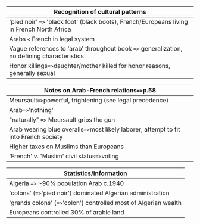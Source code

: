 |Recognition of cultural patterns|
|-----|
|'pied noir' `=>` 'black foot' (black boots), French/Europeans living in French North Africa|
|Arabs `<` French in legal system|
|Vague references to 'arab' throughout book `=>` generalization, no defining characteristics|
|Honor killings`=>`daughter/mother killed for honor reasons, generally sexual|

|Notes on Arab-French relations`=>`p.58|
|-----|
|Meursault`=>`powerful, frightening (see legal precedence)|
|Arab`=>`'nothing'|
|"naturally" `=>` Meursault grips the gun|
|Arab wearing blue overalls`=>`most likely laborer, attempt to fit into French society|
|Higher taxes on Muslims than Europeans|
|'French' v. 'Muslim' civil status`=>`voting|

|Statistics/Information|
|-----|
|Algeria `=>` ~90% population Arab c.1940|
|'colons' (`=>`'pied noir') dominated Algerian administration|
|'grands colons' (`=>`'colon') controlled most of Algerian wealth|
|Europeans controlled 30% of arable land|
